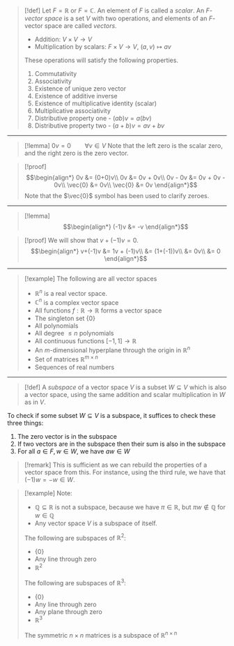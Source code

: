>[!def]
>Let $F = \mathbb{R}$ or $F = \mathbb{C}$. An element of $F$ is called a *scalar*.
>An *$F$-vector space* is a set $V$ with two operations, and elements of an $F$-vector space are called *vectors*.
>- Addition: $V\times V  \longrightarrow V$
>- Multiplication by scalars: $F\times V\longrightarrow V,\ (a,v)\longmapsto av$
>
>These operations will satisfy the following properties.
>1. Commutativity
>2. Associativity
>3. Existence of unique zero vector
>4. Existence of additive inverse
>5. Existence of multiplicative identity (scalar)
>6. Multiplicative associativity
>7. Distributive property one - $(ab)v = a(bv)$
>8. Distributive property two - $(a+b)v = av+bv$

---

>[!lemma]
>$0v=0\qquad\forall v\in V$
>Note that the left zero is the scalar zero, and the right zero is the zero vector.

>[!proof]
>$$\begin{align*}
0v &= (0+0)v\\
0v &= 0v + 0v\\
0v - 0v &= 0v + 0v - 0v\\
\vec{0} &= 0v\\
\vec{0} &= 0v
\end{align*}$$
>Note that the $\vec{0}$ symbol has been used to clarify zeroes.

---

>[!lemma]
>$$\begin{align*}
(-1)v &= -v
\end{align*}$$

>[!proof]
We will show that $v+(-1)v=0$.
>$$\begin{align*}
v+(-1)v &= 1v + (-1)v\\
&= (1+(-1))v\\
&= 0v\\
&= 0
\end{align*}$$

---

>[!example]
>The following are all vector spaces
>- $\mathbb{R}^{n}$ is a real vector space.
>- $\mathbb{C}^{n}$ is a complex vector space
>- All functions $f : \mathbb{R}\longrightarrow \mathbb{R}$ forms a vector space
>- The singleton set $\left\{0\right\}$
>- All polynomials
>- All degree $\le n$ polynomials
>- All continuous functions $[-1,1]\longrightarrow \mathbb{R}$
>- An $m$-dimensional hyperplane through the origin in $\mathbb{R}^{n}$
>- Set of matrices $\mathbb{R}^{m\times n}$
>- Sequences of real numbers

---

>[!def]
>A *subspace* of a vector space $V$ is a subset $W\subseteq V$ which is also a vector space, using the same addition and scalar multiplication in $W$ as in $V$.

To check if some subset $W\subseteq V$ is a subspace, it suffices to check these three things:
1. The zero vector is in the subspace
2. If two vectors are in the subspace then their sum is also in the subspace
3. For all $a\in F,w\in W$, we have $aw\in W$

>[!remark]
>This is sufficient as we can rebuild the properties of a vector space from this. For instance, using the third rule, we have that $(-1)w = -w\in W$.

>[!example]
>Note:
>- $\mathbb{Q}\subseteq \mathbb{R}$ is not a subspace, because we have $\pi\in\mathbb{R}$, but $\pi w\not\in\mathbb{Q}$ for $w\in\mathbb{Q}$
>- Any vector space $V$ is a subspace of itself.
>
>The following are subspaces of $\mathbb{R}^2$:
>- $\left\{0\right\}$
>- Any line through zero
>- $\mathbb{R}^{2}$
>
>The following are subspaces of $\mathbb{R}^{3}$:
>- $\left\{0\right\}$
>- Any line through zero
>- Any plane through zero
>- $\mathbb{R}^{3}$
>
>The symmetric $n\times n$ matrices is a subspace of $\mathbb{R}^{n\times n}$


